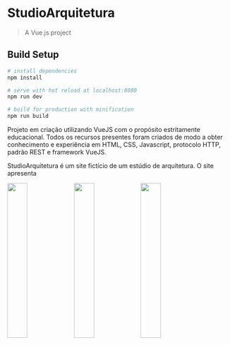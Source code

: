 # StudioArquitetura

> A Vue.js project

## Build Setup

``` bash
# install dependencies
npm install

# serve with hot reload at localhost:8080
npm run dev

# build for production with minification
npm run build
```

Projeto em criação utilizando VueJS com o propósito estritamente educacional. Todos os recursos presentes foram criados de modo a obter conhecimento e experiência em HTML, CSS, Javascript, protocolo HTTP, padrão REST e framework VueJS.

StudioArquitetura é um site fictício de um estúdio de arquitetura. O site apresenta

<img src="https://i.ibb.co/zmvbkpG/Studio-Arquitetura.png" width="30%"></img><img src="https://i.ibb.co/PCWZnF6/Studio-Arquitetura-Projetos.png" width="30%"></img><img src="https://i.ibb.co/gzPqJYs/Studio-Arquitetura-Contato.png" width="30%"></img>
